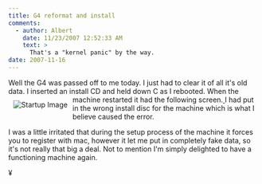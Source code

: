 ```yaml
---
title: G4 reformat and install
comments:
  - author: Albert
    date: 11/23/2007 12:52:33 AM
    text: >
      That's a "kernel panic" by the way.
date: 2007-11-16
---
```

Well the G4 was passed off to me today. I just had to clear it of all it's old data. I inserted an install CD and held down C as I rebooted. When the machine restarted it had the following screen.<a href="http://www.docunext.com/blog/wp-content/uploads/2007/11/p1010224.JPG" title="Startup Image" class="thickbox">
<img style="padding: 10px; float: left;" img="" src="http://www.docunext.com/blog/wp-content/uploads/2007/11/p1010224.thumbnail.JPG" alt="Startup Image" /></a> I had put in the wrong install disc for the machine which is what I believe caused the error.

I was a little irritated that during the setup process of the machine it forces you to register with mac, however it let me put in completely fake data, so it's not really that big a deal. Not to mention I'm simply delighted to have a functioning machine again.

¥

